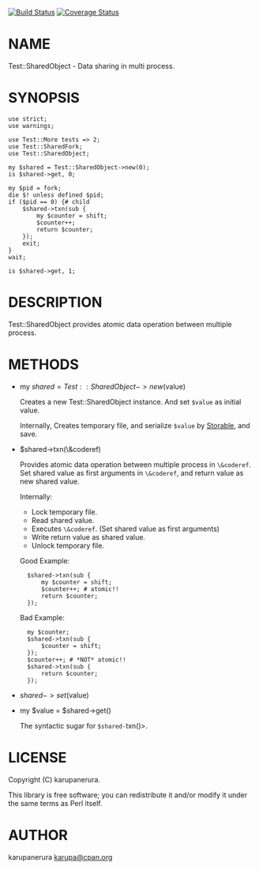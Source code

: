 [![Build Status](https://travis-ci.org/karupanerura/Test-SharedObject.svg?branch=master)](https://travis-ci.org/karupanerura/Test-SharedObject) [![Coverage Status](https://img.shields.io/coveralls/karupanerura/Test-SharedObject/master.svg)](https://coveralls.io/r/karupanerura/Test-SharedObject?branch=master)
# NAME

Test::SharedObject - Data sharing in multi process.

# SYNOPSIS

    use strict;
    use warnings;

    use Test::More tests => 2;
    use Test::SharedFork;
    use Test::SharedObject;

    my $shared = Test::SharedObject->new(0);
    is $shared->get, 0;

    my $pid = fork;
    die $! unless defined $pid;
    if ($pid == 0) {# child
        $shared->txn(sub {
            my $counter = shift;
            $counter++;
            return $counter;
        });
        exit;
    }
    wait;

    is $shared->get, 1;

# DESCRIPTION

Test::SharedObject provides atomic data operation between multiple process.

# METHODS

- my $shared = Test::SharedObject->new($value)

    Creates a new Test::SharedObject instance.
    And set `$value` as initial value.

    Internally, Creates temporary file, and serialize `$value` by [Storable](https://metacpan.org/pod/Storable), and save.

- $shared->txn(\\&coderef)

    Provides atomic data operation between multiple process in `\&coderef`.
    Set shared value as first arguments in `\&coderef`, and return value as new shared value.

    Internally:

    - Lock temporary file.
    - Read shared value.
    - Executes `\&coderef`. (Set shared value as first arguments)
    - Write return value as shared value.
    - Unlock temporary file.

    Good Example:

        $shared->txn(sub {
            my $counter = shift;
            $counter++; # atomic!!
            return $counter;
        });

    Bad Example:

        my $counter;
        $shared->txn(sub {
            $counter = shift;
        });
        $counter++; # *NOT* atomic!!
        $shared->txn(sub {
            return $counter;
        });

- $shared->set($value)
- my $value = $shared->get()

    The syntactic sugar for `$shared-`txn()>.

# LICENSE

Copyright (C) karupanerura.

This library is free software; you can redistribute it and/or modify
it under the same terms as Perl itself.

# AUTHOR

karupanerura <karupa@cpan.org>

